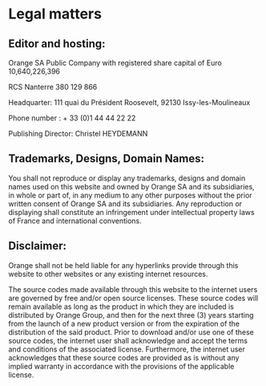 # Legal matters

## Editor and hosting:

Orange SA Public Company with registered share capital of Euro 10,640,226,396

RCS Nanterre 380 129 866

Headquarter: 111 quai du Président Roosevelt, 92130 Issy-les-Moulineaux

Phone number : + 33 (0)1 44 44 22 22

Publishing Director: Christel HEYDEMANN

## Trademarks, Designs, Domain Names:

You shall not reproduce or display any trademarks, designs and domain names used on this website and owned by Orange SA and its subsidiaries, in whole or part of, in any medium to any other purposes without the prior written consent of Orange SA and its subsidiaries. Any reproduction or displaying shall constitute an infringement under intellectual property laws of France and international conventions.

## Disclaimer:

Orange shall not be held liable for any hyperlinks provide through this website to other websites or any existing internet resources.

The source codes made available through this website to the internet users are governed by free and/or open source licenses. These source codes will remain available as long as the product in which they are included is distributed by Orange Group, and then for the next three (3) years starting from the launch of a new product version or from the expiration of the distribution of the said product. Prior to download and/or use one of these source codes, the internet user shall acknowledge and accept the terms and conditions of the associated license. Furthermore, the internet user acknowledges that these source codes are provided as is without any implied warranty in accordance with the provisions of the applicable license.